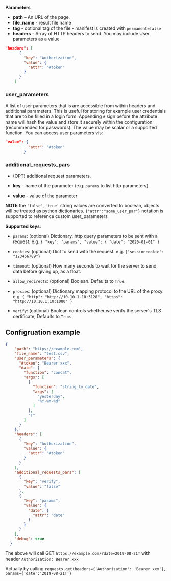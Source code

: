 
**Parameters**

- **path** – An URL of the page.
- **file_name** - result file name
- **tag** - optional tag of the file - manifest is created with `permanent=false`
- **headers** - Array of HTTP headers to send. You may include User parameters as a value
```json
"headers": [
      {
        "key": "Authorization",
        "value": {
          "attr": "#token"
        }
      }
    ]
```


### user_parameters

A list of user parameters that is are accessible from within headers and additional parameters. This is useful for storing
for example user credentials that are to be filled in a login form. Appending `#` sign before the attribute name will hash the value and store it securely
within the configuration (recommended for passwords). The value may be scalar or a supported function. You can access user parameters vis:

```json
"value": {
          "attr": "#token"
        }
```

### additional_requests_pars

- (OPT) additional request parameters. 

- **key** - name of the parameter (e.g. `params` to list http parameters)
- **value** - value of the parameter

**NOTE** the `'false','true'` string values are converted to boolean, objects will be treated as python dictionaries. 
`{"attr":"some_user_par"}` notation is supported to reference custom user_parameters

**Supported keys**:

- `params`: (optional) Dictionary, http query parameters to be sent with a request. e.g.
`{
        "key": "params",
        "value": {
          "date": "2020-01-01"
        }
`

- `cookies`: (optional) Dict to send with the request. e.g. `{"sessioncookie": "123456789"}`
- `timeout`: (optional) How many seconds to wait for the server to send data
        before giving up, as a float.
- `allow_redirects`: (optional) Boolean. Defaults to `True`.
- `proxies`: (optional) Dictionary mapping protocol to the URL of the proxy. e.g. 
`
{
  "http": "http://10.10.1.10:3128",
  "https": "http://10.10.1.10:1080"
}
`
- `verify`: (optional) Boolean controls whether we verify
            the server's TLS certificate, Defaults to `True`. 



## Configruation example

```json
{
    "path": "https://example.com",
    "file_name": "test.csv",
    "user_parameters": {
      "#token": "Bearer xxx",
      "date": {
        "function": "concat",
        "args": [
          {
            "function": "string_to_date",
            "args": [
              "yesterday",
              "%Y-%m-%d"
            ]
          },
          "T"
        ]
      }
    },
    "headers": [
      {
        "key": "Authorization",
        "value": {
          "attr": "#token"
        }
      }
    ],
    "additional_requests_pars": [
      {
        "key": "verify",
        "value": "false"
      },
      {
        "key": "params",
        "value": {
          "date": {
            "attr": "date"
          }
        }
      }
    ],
    "debug": true
  }
```

The above will call GET `https://example.com/?date=2019-08-21T` with header `Authorization: Bearer xxx`

Actually by calling `requests.get(headers={'Authorization': 'Bearer xxx'}, params={'date':'2019-08-21T'}`

